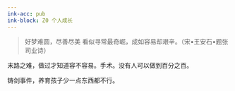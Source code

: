 ```yaml
---
ink-acc: pub
ink-block: Z0 个人成长
---
```


> 好梦难圆，尽善尽美
> 看似寻常最奇崛，成如容易却艰辛。（宋•王安石•题张司业诗）

末路之难，做过才知道容不容易。手术。没有人可以做到百分之百。

铸剑事件，养育孩子少一点东西都不行。